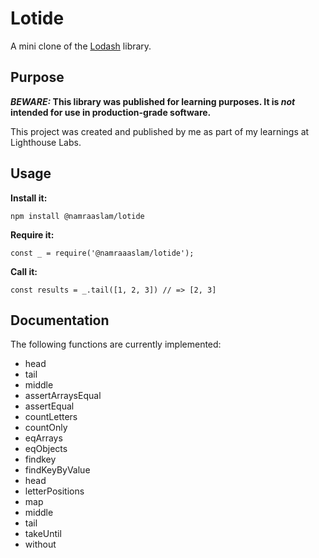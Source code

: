 # Lotide

A mini clone of the [Lodash](https://lodash.com) library.

## Purpose

**_BEWARE:_ This library was published for learning purposes. It is _not_ intended for use in production-grade software.**

This project was created and published by me as part of my learnings at Lighthouse Labs. 

## Usage

**Install it:**

`npm install @namraaslam/lotide`

**Require it:**

`const _ = require('@namraaaslam/lotide');`

**Call it:**

`const results = _.tail([1, 2, 3]) // => [2, 3]`

## Documentation

The following functions are currently implemented:
* head
* tail
* middle
* assertArraysEqual
* assertEqual
* countLetters
* countOnly
* eqArrays
* eqObjects
* findkey
* findKeyByValue
* head
* letterPositions
* map
* middle
* tail
* takeUntil
* without